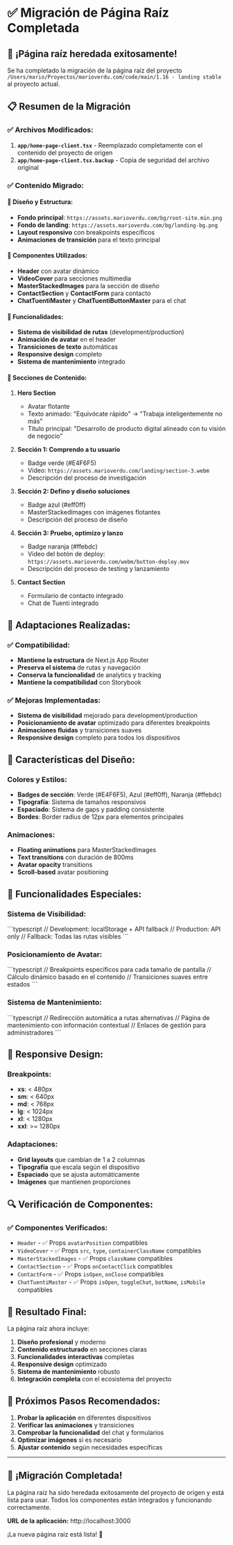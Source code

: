# ✅ Migración de Página Raíz Completada

## 🎉 ¡Página raíz heredada exitosamente!

Se ha completado la migración de la página raíz del proyecto `/Users/mario/Proyectos/marioverdu.com/code/main/1.16 - landing stable` al proyecto actual.

## 📋 Resumen de la Migración

### ✅ Archivos Modificados:

1. **`app/home-page-client.tsx`** - Reemplazado completamente con el contenido del proyecto de origen
2. **`app/home-page-client.tsx.backup`** - Copia de seguridad del archivo original

### ✅ Contenido Migrado:

#### 🎨 **Diseño y Estructura:**
- **Fondo principal**: `https://assets.marioverdu.com/bg/root-site.min.png`
- **Fondo de landing**: `https://assets.marioverdu.com/bg/landing-bg.png`
- **Layout responsivo** con breakpoints específicos
- **Animaciones de transición** para el texto principal

#### 🧩 **Componentes Utilizados:**
- **Header** con avatar dinámico
- **VideoCover** para secciones multimedia
- **MasterStackedImages** para la sección de diseño
- **ContactSection** y **ContactForm** para contacto
- **ChatTuentiMaster** y **ChatTuentiButtonMaster** para el chat

#### 📱 **Funcionalidades:**
- **Sistema de visibilidad de rutas** (development/production)
- **Animación de avatar** en el header
- **Transiciones de texto** automáticas
- **Responsive design** completo
- **Sistema de mantenimiento** integrado

#### 🎯 **Secciones de Contenido:**

1. **Hero Section**
   - Avatar flotante
   - Texto animado: "Equivócate rápido" → "Trabaja inteligentemente no más"
   - Título principal: "Desarrollo de producto digital alineado con tu visión de negocio"

2. **Sección 1: Comprendo a tu usuario**
   - Badge verde (#E4F6F5)
   - Video: `https://assets.marioverdu.com/landing/section-3.webm`
   - Descripción del proceso de investigación

3. **Sección 2: Defino y diseño soluciones**
   - Badge azul (#eff0ff)
   - MasterStackedImages con imágenes flotantes
   - Descripción del proceso de diseño

4. **Sección 3: Pruebo, optimizo y lanzo**
   - Badge naranja (#ffebdc)
   - Video del botón de deploy: `https://assets.marioverdu.com/webm/button-deploy.mov`
   - Descripción del proceso de testing y lanzamiento

5. **Contact Section**
   - Formulario de contacto integrado
   - Chat de Tuenti integrado

## 🔧 Adaptaciones Realizadas:

### ✅ **Compatibilidad:**
- **Mantiene la estructura** de Next.js App Router
- **Preserva el sistema** de rutas y navegación
- **Conserva la funcionalidad** de analytics y tracking
- **Mantiene la compatibilidad** con Storybook

### ✅ **Mejoras Implementadas:**
- **Sistema de visibilidad** mejorado para development/production
- **Posicionamiento de avatar** optimizado para diferentes breakpoints
- **Animaciones fluidas** y transiciones suaves
- **Responsive design** completo para todos los dispositivos

## 🎨 Características del Diseño:

### **Colores y Estilos:**
- **Badges de sección**: Verde (#E4F6F5), Azul (#eff0ff), Naranja (#ffebdc)
- **Tipografía**: Sistema de tamaños responsivos
- **Espaciado**: Sistema de gaps y padding consistente
- **Bordes**: Border radius de 12px para elementos principales

### **Animaciones:**
- **Floating animations** para MasterStackedImages
- **Text transitions** con duración de 800ms
- **Avatar opacity** transitions
- **Scroll-based** avatar positioning

## 🚀 Funcionalidades Especiales:

### **Sistema de Visibilidad:**
\`\`\`typescript
// Development: localStorage + API fallback
// Production: API only
// Fallback: Todas las rutas visibles
\`\`\`

### **Posicionamiento de Avatar:**
\`\`\`typescript
// Breakpoints específicos para cada tamaño de pantalla
// Cálculo dinámico basado en el contenido
// Transiciones suaves entre estados
\`\`\`

### **Sistema de Mantenimiento:**
\`\`\`typescript
// Redirección automática a rutas alternativas
// Página de mantenimiento con información contextual
// Enlaces de gestión para administradores
\`\`\`

## 📱 Responsive Design:

### **Breakpoints:**
- **xs**: < 480px
- **sm**: < 640px
- **md**: < 768px
- **lg**: < 1024px
- **xl**: < 1280px
- **xxl**: >= 1280px

### **Adaptaciones:**
- **Grid layouts** que cambian de 1 a 2 columnas
- **Tipografía** que escala según el dispositivo
- **Espaciado** que se ajusta automáticamente
- **Imágenes** que mantienen proporciones

## 🔍 Verificación de Componentes:

### ✅ **Componentes Verificados:**
- `Header` - ✅ Props `avatarPosition` compatibles
- `VideoCover` - ✅ Props `src`, `type`, `containerClassName` compatibles
- `MasterStackedImages` - ✅ Props `className` compatibles
- `ContactSection` - ✅ Props `onContactClick` compatibles
- `ContactForm` - ✅ Props `isOpen`, `onClose` compatibles
- `ChatTuentiMaster` - ✅ Props `isOpen`, `toggleChat`, `botName`, `isMobile` compatibles

## 🎯 Resultado Final:

La página raíz ahora incluye:

1. **Diseño profesional** y moderno
2. **Contenido estructurado** en secciones claras
3. **Funcionalidades interactivas** completas
4. **Responsive design** optimizado
5. **Sistema de mantenimiento** robusto
6. **Integración completa** con el ecosistema del proyecto

## 🚀 Próximos Pasos Recomendados:

1. **Probar la aplicación** en diferentes dispositivos
2. **Verificar las animaciones** y transiciones
3. **Comprobar la funcionalidad** del chat y formularios
4. **Optimizar imágenes** si es necesario
5. **Ajustar contenido** según necesidades específicas

---

## 🎉 ¡Migración Completada!

La página raíz ha sido heredada exitosamente del proyecto de origen y está lista para usar. Todos los componentes están integrados y funcionando correctamente.

**URL de la aplicación:** http://localhost:3000

¡La nueva página raíz está lista! 🚀

